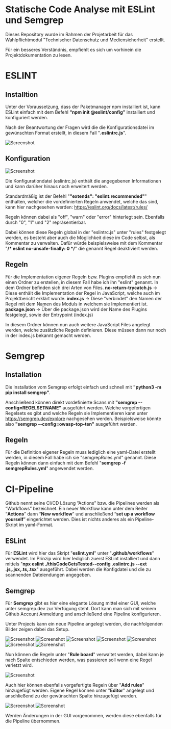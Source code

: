 # Statische Code Analyse mit ESLint und Semgrep

Dieses Repository wurde im Rahmen der Projetarbeit für das Wahlpflichtmodul "Technischer Datenschutz und Mediensicherheit" erstellt.

Für ein besseres Verständnis, empfiehlt es sich um vorhinein die Projektdokumentation zu lesen.


# ESLINT

## Installtion

Unter der Voraussetzung, dass der Paketmanager npm installiert ist, kann ESLint einfach mit dem Befehl 
**“npm init @eslint/config”**
installiert und konfiguriert werden. 

Nach der Beantwortung der Fragen wird die die Konfigurationsdatei im gewünschten Format erstellt, in diesem Fall "**.eslintrc.js**".

![Screenshot](Bilder/console.jpg)



## Konfiguration

![Screenshot](Bilder/config.png)


Die Konfigurationdatei (eslintrc.js) enthält die angegebenen Informationen und kann darüher hinaus noch erweitert werden.

Standardmäßig ist der Befehl "**"extends": "eslint:recommended"**" enthalten, welcher die vordefinierten Regeln anwendet,
welche das sind, kann hier nachgesehen werden: https://eslint.org/docs/latest/rules/

Regeln können dabei als "off", "warn" oder "error" hinterlegt sein. Ebenfalls durch "0", "1" und "2" repräsentierbar.

Dabei können diese Regeln global in der "eslintrc.js" unter "rules" festgelegt werden, es besteht aber auch die Möglichkeit diese im Code selbst,
als Kommentar zu verwalten. Dafür würde beispielsweise mit dem Kommentar "**/* eslint no-unsafe-finally: 0 */**" die genannt Regel deaktiviert werden. 

## Regeln

Für die Implementation eigener Regeln bzw. Plugins empfiehlt es sich nun einen Ordner zu erstellen, in diesem Fall habe ich ihn "eslint" genannt.
In dem Ordner befinden sich drei Arten von Files.
**no-return-trycatch.js** -> Diese enthält die Implementation der Regel in JavaScript, welche auch im Projektbericht erklärt wurde.
**index.js** -> Diese "verbindet" den Namen der Regel mit dem Namen des Moduls in welchem sie Implementiert ist.
**package.json** -> Über die package.json wird der Name des Plugins festgelegt, sowie der Entrypoint (index.js)

In diesem Ordner können nun auch weitere JavaScript Files angelegt werden, welche zusätzliche Regeln definieren.
Diese müssen dann nur noch in der index.js bekannt gemacht werden.


# Semgrep

## Installation

Die Installation vom Semgrep erfolgt einfach und schnell mit **"python3 -m pip install semgrep"**.

Anschließend können direkt vordefinierte Scans mit **"semgrep --config=REGELSETNAME"** ausgeführt werden.
Welche vorgefertigen Regelsets es gibt und welche Regeln sie Implementieren kann unter https://semgrep.dev/explore nachgesehen werden.
Beispielsweise könnte also **"semgrep --config=owasp-top-ten"** ausgeführt werden.

## Regeln

Für die Definition eigener Regeln muss lediglich eine yaml-Datei erstellt werden, in diesem Fall habe ich sie "semgrepRules.yml" genannt.
Diese Regeln können dann einfach mit dem Befehl "**semgrep -f semgrepRules.yml**" angewendet werden.


# CI-Pipeline

Github nennt seine CI/CD Lösung ”Actions” bzw. die Pipelines werden als “Workflows” bezeichnet. Ein neuer Workflow kann unter dem Reiter “**Actions**” dann “**New workflow**” und anschließend “**set up a workflow yourself**” eingerichtet werden. Dies ist nichts anderes als ein Pipeline-Skript im yaml-Format.

## ESLint
Für **ESLint** wird hier das Skript "**eslint.yml**" unter "**.github/workflows**" verwendet. Im Prinzip wird hier lediglich zuerst ESLint installiert und dann mittels "**npx eslint ./thisCodeGetsTested--config .eslintrc.js --ext .js,.jsx,.ts,.tsx**" ausgeführt. Dabei werden die Konfigdatei und die zu scannenden Dateiendungen angegeben. 

## Semgrep
Für **Semgrep** gibt es hier eine elegante Lösung mittel einer GUI, welche unter semgrep.dev zur Verfügung steht.
Dort kann man sich mit seinem Github Account Anmeldung und anschließend eine Pipeline konfigurieren.

Unter Projects kann ein neue Pipeline angelegt werden, die nachfolgenden Bilder zeigen dabei das Setup.


![Screenshot](Bilder/1.png)
![Screenshot](Bilder/2.png)
![Screenshot](Bilder/3.png)
![Screenshot](Bilder/4.png)
![Screenshot](Bilder/5.png)
![Screenshot](Bilder/6.png)
![Screenshot](Bilder/7.png)


Nun können die Regeln unter "**Rule board**" verwaltet werden, dabei kann je nach Spalte entschieden werden, 
was passieren soll wenn eine Regel verletzt wird.


![Screenshot](Bilder/8.png)


Auch hier können ebenfalls vorgefertigte Regeln über "**Add rules**" hinzugefügt werden.
Eigene Regel können unter "**Editor**" angelegt und anschließend zu der gewünschten Spalte hinzugefügt werden.


![Screenshot](Bilder/9.png)
![Screenshot](Bilder/10.png)


Werden Änderungen in der GUI vorgenommen, werden diese ebenfalls für die Pipeline übernommen.
